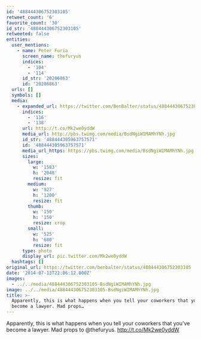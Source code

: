 ```yaml
---
id: '488444306752303105'
retweet_count: '6'
favorite_count: '30'
id_str: '488444306752303105'
retweeted: false
entities:
  user_mentions:
    - name: Peter Furia
      screen_name: thefuryus
      indices:
        - '104'
        - '114'
      id_str: '20206863'
      id: '20206863'
  urls: []
  symbols: []
  media:
    - expanded_url: https://twitter.com/BenBalter/status/488444306752303105/photo/1
      indices:
        - '116'
        - '138'
      url: http://t.co/Mk2we0yddW
      media_url: http://pbs.twimg.com/media/BsdNgiWIMAMhYNh.jpg
      id_str: '488444305963757571'
      id: '488444305963757571'
      media_url_https: https://pbs.twimg.com/media/BsdNgiWIMAMhYNh.jpg
      sizes:
        large:
          w: '1583'
          h: '2048'
          resize: fit
        medium:
          w: '927'
          h: '1200'
          resize: fit
        thumb:
          w: '150'
          h: '150'
          resize: crop
        small:
          w: '525'
          h: '680'
          resize: fit
      type: photo
      display_url: pic.twitter.com/Mk2we0yddW
  hashtags: []
original_url: https://twitter.com/benbalter/status/488444306752303105
date: '2014-07-13T22:06:12.000Z'
images:
  - ../../media/488444306752303105-BsdNgiWIMAMhYNh.jpg
image: ../../media/488444306752303105-BsdNgiWIMAMhYNh.jpg
title: >-
  Apparently, this is what happens when you tell your coworkers that you've
  become a lawyer. Mad props…
---
```


Apparently, this is what happens when you tell your coworkers that you've become a lawyer. Mad props to @thefuryus. http://t.co/Mk2we0yddW